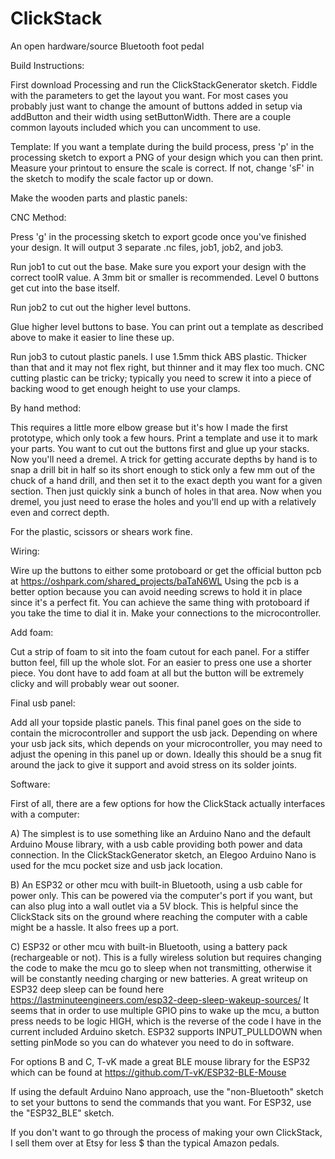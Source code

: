 # ClickStack
An open hardware/source Bluetooth foot pedal

Build Instructions:

First download Processing and run the ClickStackGenerator sketch.  Fiddle with the parameters to get the layout you want.  For most cases you probably just want to change the amount of buttons added in setup via addButton and their width using setButtonWidth.  There are a couple common layouts included which you can uncomment to use.

Template: If you want a template during the build process, press 'p' in the processing sketch to export a PNG of your design which you can then print. Measure your printout to ensure the scale is correct.  If not, change 'sF' in the sketch to modify the scale factor up or down.

Make the wooden parts and plastic panels:

CNC Method:

Press 'g' in the processing sketch to export gcode once you've finished your design.  It will output 3 separate .nc files, job1, job2, and job3.

Run job1 to cut out the base. Make sure you export your design with the correct toolR value.  A 3mm bit or smaller is recommended.   Level 0 buttons get cut into the base itself.  

Run job2 to cut out the higher level buttons.

Glue higher level buttons to base.  You can print out a template as described above to make it easier to line these up.

Run job3 to cutout plastic panels.  I use 1.5mm thick ABS plastic.  Thicker than that and it may not flex right, but thinner and it may flex too much.  CNC cutting plastic can be tricky; typically you need to screw it into a piece of backing wood to get enough height to use your clamps.

By hand method:

This requires a little more elbow grease but it's how I made the first prototype, which only took a few hours.
Print a template and use it to mark your parts.  You want to cut out the buttons first and glue up your stacks.
Now you'll need a dremel.  A trick for getting accurate depths by hand is to snap a drill bit in half so its short enough to stick only a few mm out of the chuck of a hand drill, and then set it to the exact depth you want for a given section.  Then just quickly sink a bunch of holes in that area.  Now when you dremel, you just need to erase the holes and you'll end up with a relatively even and correct depth.

For the plastic, scissors or shears work fine.  


Wiring:

Wire up the buttons to either some protoboard or get the official button pcb at https://oshpark.com/shared_projects/baTaN6WL
Using the pcb is a better option because you can avoid needing screws to hold it in place since it's a perfect fit.  You can achieve the same thing with protoboard if you take the time to dial it in.  Make your connections to the microcontroller.

Add foam:

Cut a strip of foam to sit into the foam cutout for each panel.  For a stiffer button feel, fill up the whole slot.  For an easier to press one use
a shorter piece.  You dont have to add foam at all but the button will be extremely clicky and will probably wear out sooner.

Final usb panel:

Add all your topside plastic panels.  This final panel goes on the side to contain the microcontroller and support the usb jack.  Depending on where your usb jack sits, which depends on your microcontroller, you may need to adjust the opening in this panel up or down.  Ideally this should be a snug fit around the jack to give it support and avoid stress on its solder joints.


Software:

First of all, there are a few options for how the ClickStack actually interfaces with a computer:

A) The simplest is to use something like an Arduino Nano and the default Arduino Mouse library, with a usb cable providing both power and data connection.  In the ClickStackGenerator sketch, an Elegoo Arduino Nano is used for the mcu pocket size and usb jack location. 

B) An ESP32 or other mcu with built-in Bluetooth, using a usb cable for power only.  This can be powered via the computer's port if you want, but can also plug into a wall outlet via a 5V block.  This is helpful since the ClickStack sits on the ground where reaching the computer with a cable might be a hassle.  It also frees up a port.

C)  ESP32 or other mcu with built-in Bluetooth, using a battery pack (rechargeable or not).  This is a fully wireless solution but requires changing the code to make the mcu go to sleep when not transmitting, otherwise it will be constantly needing charging or new batteries.  A great writeup on ESP32 deep sleep can be found here https://lastminuteengineers.com/esp32-deep-sleep-wakeup-sources/ It seems that in order to use multiple GPIO pins to wake up the mcu, a button press needs to be logic HIGH, which is the reverse of the code I have in the current included Arduino sketch.  ESP32 supports INPUT_PULLDOWN when setting pinMode so you can do whatever you need to do in software.

For options B and C, T-vK made a great BLE mouse library for the ESP32 which can be found at https://github.com/T-vK/ESP32-BLE-Mouse 

If using the default Arduino Nano approach, use the "non-Bluetooth" sketch to set your buttons to send the commands that you want.
For ESP32, use the "ESP32_BLE" sketch.


If you don't want to go through the process of making your own ClickStack, I sell them over at Etsy for less $ than the typical Amazon pedals.




